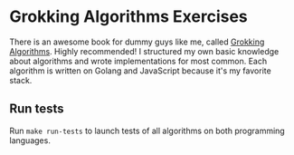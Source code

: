 # Grokking Algorithms Exercises
There is an awesome book for dummy guys like me, called
[Grokking Algorithms](https://www.amazon.co.uk/Grokking-Algorithms-illustrated-programmers-curious/dp/1617292230/ref=asc_df_1617292230/?tag=googshopuk-21&linkCode=df0&hvadid=310819191513&hvpos=&hvnetw=g&hvrand=5682715451128672563&hvpone=&hvptwo=&hvqmt=&hvdev=c&hvdvcmdl=&hvlocint=&hvlocphy=2826&hvtargid=pla-436862069177&psc=1&th=1&psc=1). Highly recommended!
I structured my own basic knowledge about algorithms and wrote implementations for most common. Each algorithm is written on Golang and JavaScript because it's my favorite stack.

## Run tests
Run `make run-tests` to launch tests of all algorithms on both programming languages.
